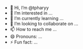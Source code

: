 - 👋 Hi, I’m @tpharyy
- 👀 I’m interested in ...
- 🌱 I’m currently learning ...
- 💞️ I’m looking to collaborate on ...
- 📫 How to reach me ...
- 😄 Pronouns: ...
- ⚡ Fun fact: ...

<!---
tpharyy/tpharyy is a ✨ special ✨ repository because its `README.md` (this file) appears on your GitHub profile.
You can click the Preview link to take a look at your changes.
--->
